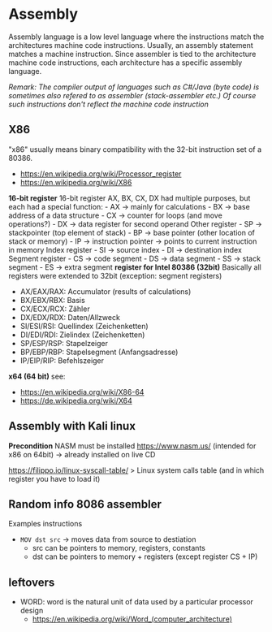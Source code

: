 # Assembly

Assembly language is a low level language where the instructions match the architectures machine code instructions. Usually, an assembly statement matches a machine instruction. Since assembler is tied to the architecture machine code instructions, each architecture has a specific assembly language. 

*Remark: The compiler output of languages such as C#/Java (byte code) is sometimes also refered to as assembler (stack-assembler etc.) Of course such instructions don't reflect the machine code instruction*


## X86 

"x86" usually means binary compatibility with the 32-bit instruction set of a 80386. 

- https://en.wikipedia.org/wiki/Processor_register
- https://en.wikipedia.org/wiki/X86


**16-bit register**
16-bit register AX, BX, CX, DX had multiple purposes, but each had a special function: 
    - AX -> mainly for calculations
    - BX -> base address of a data structure
    - CX -> counter for loops (and move operations?)
    - DX -> data register for second operand
Other register
    - SP -> stackpointer (top element of stack)
    - BP -> base pointer (other location of stack or memory)
    - IP -> instruction pointer  -> points to current instruction in memory
Index register
    - SI -> source index
    - DI -> destination index
Segment register
    - CS -> code segment
    - DS -> data segment
    - SS -> stack segment
    - ES -> extra segment
**register for Intel 80386 (32bit)**
Basically all registers were extended to 32bit (exception: segment registers)
- AX/EAX/RAX: Accumulator (results of calculations)
- BX/EBX/RBX: Basis
- CX/ECX/RCX: Zähler
- DX/EDX/RDX: Daten/Allzweck
- SI/ESI/RSI: Quellindex (Zeichenketten)
- DI/EDI/RDI: Zielindex (Zeichenketten)
- SP/ESP/RSP: Stapelzeiger
- BP/EBP/RBP: Stapelsegment (Anfangsadresse)
- IP/EIP/RIP: Befehlszeiger

**x64 (64 bit)**
see: 
- https://en.wikipedia.org/wiki/X86-64
- https://de.wikipedia.org/wiki/X64

## Assembly with Kali linux

**Precondition**
NASM must be installed  https://www.nasm.us/  (intended for x86 on 64bit)
-> already installed on live CD



https://filippo.io/linux-syscall-table/  > Linux system calls table (and in which register you have to load it)

## Random info 8086 assembler

Examples instructions
- `MOV dst src` -> moves data from source to destiation
    - src can be pointers to memory, registers, constants
    - dst can be pointers to memory + registers (except register CS + IP)


## leftovers
- WORD: word is the natural unit of data used by a particular processor design
    - https://en.wikipedia.org/wiki/Word_(computer_architecture)